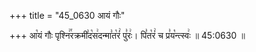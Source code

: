 +++
title = "45_0630 आयं गौः"

+++
आ꣡यं गौः पृश्नि꣢꣯रक्रमी꣣द꣡स꣢दन्मा꣣त꣡रं꣢ पु꣣रः꣢। पि꣣त꣡रं꣢ च प्र꣣य꣡न्त्स्वः꣢ ॥ 45:0630 ॥